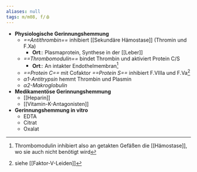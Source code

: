 ```yaml
---
aliases: null
tags: m/m08, f/🩸
---
```


 - **Physiologische Gerinnungshemmung**
	- *==Antithrombin==* inhibiert [[Sekundäre Hämostase]] (Thromin und F.Xa)
		- **Ort**:: Plasmaprotein, Synthese in der [[Leber]]
	- *==Thrombomodulin==* bindet Thrombin und aktiviert Protein C/S
		- **Ort**:: An intakter Endothelmembran[^1]
	- *==Protein C==* mit Cofaktor *==Protein S==* inhibiert F.VIIIa und F.Va[^2]
	- *α1-Antitrypsin* hemmt Thrombin und Plasmin
	- *α2-Makroglobulin*
- **Medikamentöse Gerinnungshemmung**
	- [[Heparin]]
	- [[Vitamin-K-Antagonisten]]
- **Gerinnungshemmung in vitro**
	- EDTA
	- Citrat
	- Oxalat




[^1]: Thrombomodulin inhibiert also an getakten Gefäßen die [[Hämostase]], wo sie auch nicht benötigt wird
[^2]: siehe [[Faktor-V-Leiden]]